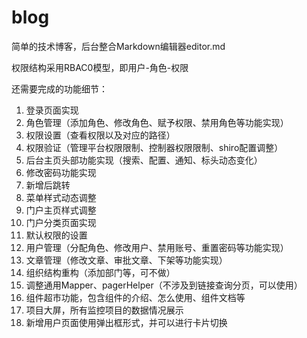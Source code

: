 # blog
简单的技术博客，后台整合Markdown编辑器editor.md

权限结构采用RBAC0模型，即用户-角色-权限

还需要完成的功能细节：
1. 登录页面实现
2. 角色管理（添加角色、修改角色、赋予权限、禁用角色等功能实现）
3. 权限设置（查看权限以及对应的路径）
4. 权限验证（管理平台权限限制、控制器权限限制、shiro配置调整）
5. 后台主页头部功能实现（搜索、配置、通知、标头动态变化）
6. 修改密码功能实现
7. 新增后跳转
8. 菜单样式动态调整
9. 门户主页样式调整
10. 门户分类页面实现
11. 默认权限的设置
12. 用户管理（分配角色、修改用户、禁用账号、重置密码等功能实现）
13. 文章管理（修改文章、审批文章、下架等功能实现）
14. 组织结构重构（添加部门等，可不做） 
15. 调整通用Mapper、pagerHelper（不涉及到链接查询分页，可以使用）
16. 组件超市功能，包含组件的介绍、怎么使用、组件文档等
17. 项目大屏，所有监控项目的数据情况展示
18. 新增用户页面使用弹出框形式，并可以进行卡片切换
